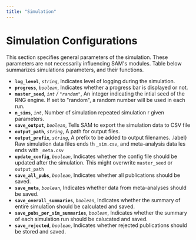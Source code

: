 ```yaml
---
title: "Simulation"
---
```


# Simulation Configurations

This section specifies general parameters of the simulation. These parameters are not necessarily influencing SAM's modules. Table below summarizes simulations parameters, and their functions.


- **`log_level`**, *`string`*, Indicates level of logging during the simulation.
- **`progress`**, *`boolean`*, Indicates whether a progress bar is displayed or not.
- **`master_seed`**, *`int` / `"random"`*, An integer indicating the intial seed of the RNG engine. If set to "random", a random number will be used in each run.
- **`n_sims`**, *`int`*, Number of simulation repeated simulation r given parameters.
- **`save_output`**, *`boolean`*, Tells SAM to export the simulation data to CSV file 
- **`output_path`**, *`string`*, A path for output files.
- **`output_prefix`**, *`string`*, A prefix to be added to output filenames. .label} Raw simulation data files ends th `_sim.csv`, and meta-analysis data les ends with `_meta.csv`
- **`update_config`**, *`boolean`*, Indicates whether the config file should be updated after the simulation. This might overwrite `master_seed` or `output_path`
- **`save_all_pubs`**, *`boolean`*, Indicates whether all publications should be saved.
- **`save_meta`**, *`boolean`*, Indicates whether data from meta-analyses should be saved.
- **`save_overall_summaries`**, *`boolean`*, Indicates whether the summary of entire simulation should be calculated and saved.
- **`save_pubs_per_sim_summaries`**, *`boolean`*, Indicates whether the summary of each simulation run should be calucated and saved.
- **`save_rejected`**, *`boolean`*, Indicates whether rejected publications should be stored and saved.


